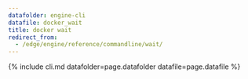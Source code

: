 ```yaml
---
datafolder: engine-cli
datafile: docker_wait
title: docker wait
redirect_from:
  - /edge/engine/reference/commandline/wait/
---
```

<!--
This page is automatically generated from Docker's source code. If you want to
suggest a change to the text that appears here, open a ticket or pull request
in the source repository on GitHub:

https://github.com/docker/cli
-->

{% include cli.md datafolder=page.datafolder datafile=page.datafile %}
